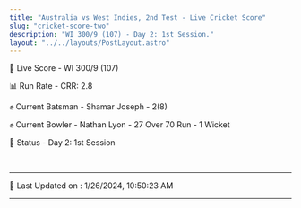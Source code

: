 ```yaml
---
title: "Australia vs West Indies, 2nd Test - Live Cricket Score"
slug: "cricket-score-two"
description: "WI 300/9 (107) - Day 2: 1st Session."
layout: "../../layouts/PostLayout.astro"
---
```


🔴 Live Score - WI 300/9 (107)  

📊 Run Rate - CRR: 2.8  

✊ Current Batsman - Shamar Joseph - 2(8)  

✊ Current Bowler - Nathan Lyon - 27 Over 70 Run - 1 Wicket  

📑 Status - Day 2: 1st Session

<br />

***

📝 Last Updated on : 1/26/2024, 10:50:23 AM

***

